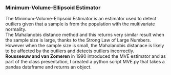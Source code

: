 ### Minimum-Volume-Ellipsoid Estimator

The Minimum-Volume-Ellipsoid Estimator is an estimator used to detect outliers given that a sample is from the population with the multivariate normality.   
The Mahalanobis distance method and this returns very similar result when the sample size is large, thanks to the Strong Law of Large Numbers.   
However when the sample size is small, the Mahalanobis distanace is likely to be affected by the outliers and detects outliers incorrectly.   
**Rousseeuw and van Zomeren** in 1990 introduced the MVE estimator and as part of the class presentation, I created a python script MVE.py that takes a pandas dataframe and returns an object.
